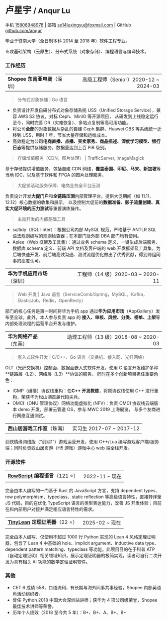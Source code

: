 # 卢星宇 <small>/ Anqur Lu</small>

手机 [15808948978] | 邮箱 [se14luxingyu@foxmail.com] | GitHub [github.com/anqur]

毕业于暨南大学（全日制本科 2014 至 2018 年）软件工程专业。

专攻基础架构（云原生）、分布式系统（对象存储）、编程语言与编译技术。

[15808948978]: tel:+8615808948978

[se14luxingyu@foxmail.com]: mailto:se14luxingyu@foxmail.com

[github.com/anqur]: https://github.com/anqur

### 工作经历

|                      |                                |
|:---------------------|-------------------------------:|
| **Shopee 东南亚电商**（深圳） | 高级工程师（Senior）2020-12 ~ 2024-03 |

> 分布式对象存储 | Go 语言

* 负责设计开发自研分布式对象存储系统 USS（Unified Storage Service），兼容 AWS S3 协议，对标 Ceph、MinIO 等开源项目，
  从研发到上线稳定运行至今，同时完善 DR（灾难恢复）、多站点复制等高可用功能。
* 将公司**全部**的对象数据从杂乱的自建 Ceph 集群、Huawei OBS 等系统统一迁移到 USS，用时 1 年，节省大量存储和运维成本。
* 高效稳定为公司**电商直播、点播、买卖家秀、商品描述、深度学习模型、银行日志**等提供存储服务，数据量达到上百 PiB 级别。

> 存储增值服务（CDN，图片处理） | TrafficServer, ImageMagick

基于存储提供增值服务，包括自建 CDN 网络，**覆盖泰国、印尼、马来、新加坡**等当地 IDC，以及基于软件和 FPGA 的图片处理服务。

> 大促销活动服务保障、电商业务全平台压测

负责设计开发**大促门户**和**全链路压测**内部管理平台，提供大促期间（如 11.11、12.12）核心数据的收集和展示，
以及控制大促前的**数据准备、影子流量创建、真实大促环境的压力测试**等重要演练操作。

> 主动开发的内部基础工具

* sqltidy（SQL linter）：根据公司内部 MySQL 规范，严格基于 ANTLR SQL 语法规则编写的规则检查器；在本部门及外部 DBA 部门均有使用。
* Apiee（Web 框架及工具集）：通过业务 schema 定义，一键生成后端服务、数据库 schema 定义、前端 API 文档及客户端的 web
  开发框架及工具集，为后端快速开发、前后端高效沟通、测试流程优化做出了优秀贡献，得到跨组同事的高度认可。

|                  |                            |
|:-----------------|---------------------------:|
| **华为手机应用市场**（深圳） | 工程师（14 级）2020-03 ~ 2020-11 |

> Web 开发 | Java 语言（ServiceComb/Spring，MySQL，Kafka，ElasticJob，Redis，OpenResty）

部门的核心任务是第一时间将华为手机 app 通过**华为应用市场**（AppGallery）发布至全球。此外，本人参与负责 app 的
**接入、审核、风控、分类、榜单、上架**等内部处理流程的运营平台开发与维护。

|                |                              |
|:---------------|-----------------------------:|
| **华为网络产品**（东莞） | 助理工程师（13 级）2018-08 ~ 2020-03 |

> 嵌入式软件开发 | C/C++、Go 语言（交换机、接入网、光纤网络）

OLT（光纤交换机）控制面、数据面嵌入式软件开发，使用 C 语言开发维护多种**链路层（L2）、网络层（L3）**协议的服务。
同时在多个创新项目担任重要角色：

* IGMP（组播）协议栈重构：任**C++ 开发教练**，将原协议栈使用 C++ 进行重构，荣获华为松山湖首届代码尖兵。
* OMCI（ONU 管理协议）网络功能虚拟化 (NFV)：负责 OMCI 协议栈云端版本 demo 开发，部署云管道 OS，参与 MWC 2019 上海展览，
  与多个友商进行网络互通测试。

|                  |                       |
|:-----------------|----------------------:|
| **西山居游戏工作室**（珠海） | 实习生 2017-07 ~ 2017-12 |

剑侠情缘网络版（“剑网1”）游戏运营开发，使用 C++/Lua 编写游戏客户端/服务端；同时负责西山居页游（H5 游戏）游戏中心 web 端全栈开发。

### 开源软件

|                              |              |
|:-----------------------------|-------------:|
| **[RowScript] 编程语言**（121 ⭐️） | 2022-11 ~ 现在 |

完全由本人编写的一门基于 Rust 的 JavaScript 方言，支持 dependent types、row polymorphism、typeclass、static reflection
等高级语言特性，直接转译至 JS 代码，目的在优化 TypeScript 语言的类型表达能力，改善 JS 开发体验；目前在和内部用户对接并满足相应语言特性的需求。

|                            |              |
|:---------------------------|-------------:|
| **[TinyLean] 定理证明器**（22 ⭐） | 2025-02 ~ 现在 |

完全由本人编写、仅使用不超过 1000 行 Python 实现的 Lean 4 风格定理证明器，包含了 Lean 4 中基础的 hole、implicit
argument、inductive data type、dependent pattern matching、typeclass 等功能。此项目目的在于科普
ATP（自动定理证明）相关领域知识，展示定理证明器的极简实现，读者可自行二次开发为具有相关 AI 功能的数学定理证明软件。

[RowScript]: https://github.com/rowscript/rowscript

[TinyLean]: https://github.com/anqur/TinyLean

### 其他

* CET 6 成绩 558，口语流利，有长期与海外同事共事经验，Shopee 内部英语角活动组织者。
* 曾任 Python 2018 中国大会深圳站讲师；获华为 4 项公司级荣誉，Shopee 最佳技术讲师等荣誉。
* 历年个人绩效（2018 至今共 5 年）：B+、B+、A、B+、B+
